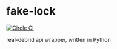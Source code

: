# fake-lock
[![Circle CI](https://circleci.com/gh/Ketouem/fake-lock.svg?style=svg)](https://circleci.com/gh/Ketouem/fake-lock)

real-debrid api wrapper, written in Python

